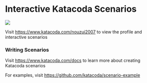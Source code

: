 # Interactive Katacoda Scenarios

[![](http://shields.katacoda.com/katacoda/nouzui2007/count.svg)](https://www.katacoda.com/nouzui2007 "Get your profile on Katacoda.com")

Visit https://www.katacoda.com/nouzui2007 to view the profile and interactive scenarios

### Writing Scenarios
Visit https://www.katacoda.com/docs to learn more about creating Katacoda scenarios

For examples, visit https://github.com/katacoda/scenario-example
